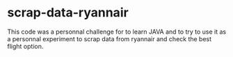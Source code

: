 # scrap-data-ryannair

This code was a personnal challenge for to learn JAVA and to try to use it as a personnal experiment to scrap data from ryannair and check the best flight option.
